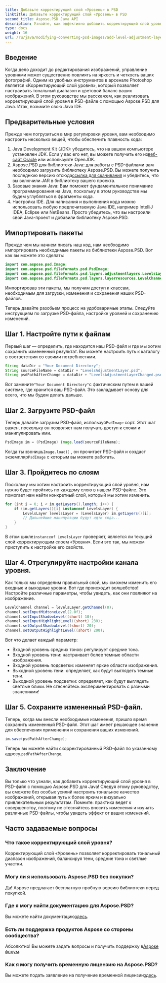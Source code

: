 ```yaml
---
title: Добавьте корректирующий слой «Уровень» в PSD
linktitle: Добавьте корректирующий слой «Уровень» в PSD
second_title: Aspose.PSD Java API
description: Узнайте, как эффективно добавить корректирующий слой уровня в файлы PSD с помощью Aspose.PSD для Java. Совершенствуйте свои навыки редактирования изображений.
type: docs
weight: 16
url: /ru/java/modifying-converting-psd-images/add-level-adjustment-layer-psd/
---
```

## Введение
Когда дело доходит до редактирования изображений, управление уровнями может существенно повлиять на яркость и четкость ваших фотографий. Одним из удобных инструментов в арсенале Photoshop является «Корректирующий слой уровня», который позволяет настраивать тональный диапазон и цветовой баланс ваших изображений. В этом руководстве мы расскажем, как реализовать корректирующий слой уровня в PSD-файле с помощью Aspose.PSD для Java. Итак, возьмите свою Java IDE.
## Предварительные условия
Прежде чем погрузиться в мир регулировки уровня, вам необходимо настроить несколько вещей, чтобы обеспечить плавность хода:
1.  Java Development Kit (JDK): убедитесь, что на вашем компьютере установлен JDK. Если у вас его нет, вы можете получить его из[веб-сайт Oracle](https://www.oracle.com/java/technologies/javase-jdk11-downloads.html) или используйте OpenJDK.
2.  Aspose.PSD для библиотеки Java: для работы с PSD-файлами вам необходимо загрузить библиотеку Aspose.PSD. Вы можете получить последнюю версию отсюда[ссылка для скачивания](https://releases.aspose.com/psd/java/) и убедитесь, что вы включили JAR в библиотеку вашего проекта.
3. Базовые знания Java: Вам поможет фундаментальное понимание программирования на Java, поскольку в этом руководстве мы будем углубляться в фрагменты кода.
4. Настройка IDE. Для написания и выполнения кода можно использовать любую предпочитаемую Java IDE, например IntelliJ IDEA, Eclipse или NetBeans. Просто убедитесь, что вы настроили свой Java-проект и добавили библиотеку Aspose.PSD.

## Импортировать пакеты
Прежде чем мы начнем писать наш код, нам необходимо импортировать необходимые пакеты из библиотеки Aspose.PSD. Вот как вы можете это сделать:
```java
import com.aspose.psd.Image;
import com.aspose.psd.fileformats.psd.PsdImage;
import com.aspose.psd.fileformats.psd.layers.adjustmentlayers.LevelsLayer;
import com.aspose.psd.fileformats.psd.layers.layerresources.LevelChannel;
```
Импортировав эти пакеты, мы получим доступ к классам, необходимым для загрузки, изменения и сохранения наших PSD-файлов.

Теперь давайте разобьем процесс на удобоваримые этапы. Следуйте инструкциям по загрузке PSD-файла, настройке уровней и сохранению изменений. 
## Шаг 1. Настройте пути к файлам
Первый шаг — определить, где находится наш PSD-файл и где мы хотим сохранить измененный результат. Вы можете настроить путь к каталогу в соответствии со своими потребностями.
```java
String dataDir = "Your Document Directory";
String sourceFileName = dataDir + "LevelsAdjustmentLayer.psd";
String psdPathAfterChange = dataDir + "LevelsAdjustmentLayerChanged.psd";
```
 Вот замените`"Your Document Directory"`с фактическим путем в вашей системе, где хранится ваш PSD-файл. Это закладывает основу для всего, что мы будем делать дальше.
## Шаг 2. Загрузите PSD-файл
 Теперь давайте загрузим PSD-файл, используя`PsdImage` сорт. Этот шаг важен, поскольку он позволяет нам получать доступ к слоям и манипулировать ими.
```java
PsdImage im = (PsdImage) Image.load(sourceFileName);
```
 Когда ты звонишь`Image.load()` , он прочитает PSD-файл и создаст экземпляр`PsdImage` с которым вы можете работать.
## Шаг 3. Пройдитесь по слоям
Поскольку мы хотим настроить корректирующий слой уровня, нам нужно будет пройтись по каждому слою в нашем PSD-файле. Это помогает нам найти конкретный слой, который мы хотим изменить.
```java
for (int i = 0; i < im.getLayers().length; i++) {
    if (im.getLayers()[i] instanceof LevelsLayer) {
        LevelsLayer levelsLayer = (LevelsLayer) im.getLayers()[i];
        // Дальнейшие манипуляции будут идти сюда...
    }
}
```
 В этом цикле`instanceof LevelsLayer` проверяет, является ли текущий слой корректирующим слоем «Уровни». Если это так, мы можем приступить к настройке его свойств.
## Шаг 4. Отрегулируйте настройки канала уровня.
Как только мы определим правильный слой, мы сможем изменить его входные и выходные уровни. Вот где происходит волшебство! Настройте различные параметры, чтобы увидеть, как они повлияют на изображение.
```java
LevelChannel channel = levelsLayer.getChannel(0);
channel.setInputMidtoneLevel(2.0f);
channel.setInputShadowLevel((short) 10);
channel.setInputHighlightLevel((short) 230);
channel.setOutputShadowLevel((short) 20);
channel.setOutputHighlightLevel((short) 200);
```
Вот что делает каждый параметр:
- Входной уровень средних тонов: регулирует средние тона.
- Входной уровень тени: настраивает более темные области изображения.
- Входной уровень подсветки: изменяет яркие области изображения.
- Выходной уровень тени: определяет, как будут выглядеть темные тени.
- Выходной уровень подсветки: определяет, как будут выглядеть светлые блики.
Не стесняйтесь экспериментировать с разными значениями!
## Шаг 5. Сохраните измененный PSD-файл.
Теперь, когда мы внесли необходимые изменения, пришло время сохранить измененный PSD-файл. Этот шаг имеет решающее значение для обеспечения применения и сохранения ваших изменений.
```java
im.save(psdPathAfterChange);
```
 Теперь вы можете найти скорректированный PSD-файл по указанному адресу.`psdPathAfterChange`. 
## Заключение
Вы только что узнали, как добавить корректирующий слой уровня в PSD-файл с помощью Aspose.PSD для Java! Следуя этому руководству, вы сможете без особых усилий настроить тональное качество изображений, открывая путь к более ярким и визуально привлекательным результатам. Помните: практика ведет к совершенству, поэтому не стесняйтесь вносить изменения и изучать различные PSD-файлы, чтобы увидеть эффект от ваших изменений.
## Часто задаваемые вопросы
### Что такое корректирующий слой уровня?
Корректирующий слой «Уровень» позволяет корректировать тональный диапазон изображений, балансируя тени, средние тона и светлые участки.
### Могу ли я использовать Aspose.PSD без покупки?
Да! Aspose предлагает бесплатную пробную версию библиотеки перед покупкой.
### Где я могу найти документацию для Aspose.PSD?
 Вы можете найти документацию[здесь](https://reference.aspose.com/psd/java/).
### Есть ли поддержка продуктов Aspose со стороны сообщества?
 Абсолютно! Вы можете задать вопросы и получить поддержку в[Aspose форум](https://forum.aspose.com/c/psd/34).
### Как я могу получить временную лицензию на Aspose.PSD?
 Вы можете подать заявление на получение временной лицензии[здесь](https://purchase.aspose.com/temporary-license/).